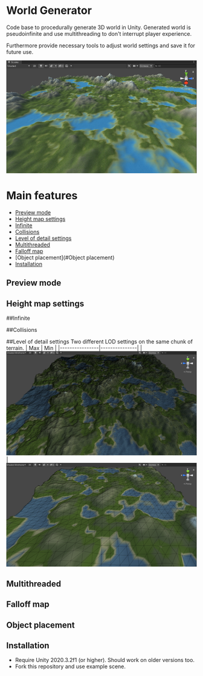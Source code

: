 # World Generator
Code base to procedurally generate 3D world in Unity.
Generated world is pseudoinfinite and use multithreading to don't interrupt player experience.

Furthermore provide necessary tools to adjust world settings and save it for future use.

![](Docs/MainImage.png)

# Main features
  - [Preview mode](#Preview-mode)
  - [Height map settings](#Height-map-settings)
  - [Infinite](#Infinite)
  - [Collisions](#Collisions)
  - [Level of detail settings](#Level-of-detail-settings)
  - [Multithreaded](#Multithreaded)
  - [Falloff map](#Falloff-map)
  - [Object placement](#Object placement)
  - [Installation](#Installation)

## Preview mode

## Height map settings 

##Infinite

##Collisions

##Level of detail settings
Two different LOD settings on the same chunk of terrain.
| Max         | Min |
|----------------|---------------|
| ![](Docs/LODMax.png)  | ![](Docs/LODMin.png)

## Multithreaded

## Falloff map

## Object placement

## Installation
* Require Unity 2020.3.2f1 (or higher). Should work on older versions too.
* Fork this repository and use example scene.
